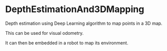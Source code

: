 # DepthEstimationAnd3DMapping
 
Depth estimation using Deep Learning algorithm to map points in a 3D map.

This can be used for visual odometry.

It can then be embedded in a robot to map its environment.
